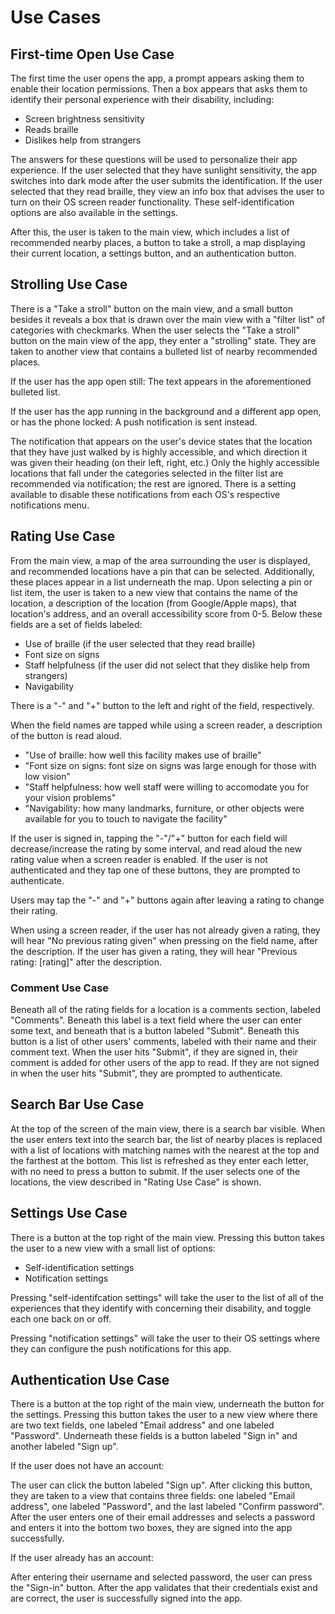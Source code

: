 # Use Cases

## First-time Open Use Case

The first time the user opens the app, a prompt appears asking them to enable their location permissions. Then a box appears that asks them to identify their personal experience with their disability, including:

-   Screen brightness sensitivity
-   Reads braille
-   Dislikes help from strangers

The answers for these questions will be used to personalize their app experience. If the user selected that they have sunlight sensitivity, the app switches into dark mode after the user submits the identification. If the user selected that they read braille, they view an info box that advises the user to turn on their OS screen reader functionality. These self-identification options are also available in the settings.

After this, the user is taken to the main view, which includes a list of recommended nearby places, a button to take a stroll, a map displaying their current location, a settings button, and an authentication button.

## Strolling Use Case

There is a "Take a stroll" button on the main view, and a small button besides it reveals a box that is drawn over the main view with a "filter list" of categories with checkmarks. When the user selects the "Take a stroll" button on the main view of the app, they enter a "strolling" state. They are taken to another view that contains a bulleted list of nearby recommended places.

If the user has the app open still:
The text appears in the aforementioned bulleted list.

If the user has the app running in the background and a different app open, or has the phone locked:
A push notification is sent instead.

The notification that appears on the user's device states that the location that they have just walked by is highly accessible, and which direction it was given their heading (on their left, right, etc.) Only the highly accessible locations that fall under the categories selected in the filter list are recommended via notification; the rest are ignored. There is a setting available to disable these notifications from each OS's respective notifications menu.

## Rating Use Case

From the main view, a map of the area surrounding the user is displayed, and recommended locations have a pin that can be selected. Additionally, these places appear in a list underneath the map. Upon selecting a pin or list item, the user is taken to a new view that contains the name of the location, a description of the location (from Google/Apple maps), that location's address, and an overall accessibility score from 0-5. Below these fields are a set of fields labeled:

-   Use of braille (if the user selected that they read braille)
-   Font size on signs
-   Staff helpfulness (if the user did not select that they dislike help from strangers)
-   Navigability

There is a "-" and "+" button to the left and right of the field, respectively.

When the field names are tapped while using a screen reader, a description of the button is read aloud.

-   "Use of braille: how well this facility makes use of braille"
-   "Font size on signs: font size on signs was large enough for those with low vision"
-   "Staff helpfulness: how well staff were willing to accomodate you for your vision problems"
-   "Navigability: how many landmarks, furniture, or other objects were available for you to touch to navigate the facility"

If the user is signed in, tapping the "-"/"+" button for each field will decrease/increase the rating by some interval, and read aloud the new rating value when a screen reader is enabled. If the user is not authenticated and they tap one of these buttons, they are prompted to authenticate.

Users may tap the "-" and "+" buttons again after leaving a rating to change their rating.

When using a screen reader, if the user has not already given a rating, they will hear "No previous rating given" when pressing on the field name, after the description. If the user has given a rating, they will hear "Previous rating: [rating]" after the description.

### Comment Use Case

Beneath all of the rating fields for a location is a comments section, labeled "Comments". Beneath this label is a text field where the user can enter some text, and beneath that is a button labeled "Submit". Beneath this button is a list of other users' comments, labeled with their name and their comment text. When the user hits "Submit", if they are signed in, their comment is added for other users of the app to read. If they are not signed in when the user hits "Submit", they are prompted to authenticate.

## Search Bar Use Case

At the top of the screen of the main view, there is a search bar visible. When the user enters text into the search bar, the list of nearby places is replaced with a list of locations with matching names with the nearest at the top and the farthest at the bottom. This list is refreshed as they enter each letter, with no need to press a button to submit. If the user selects one of the locations, the view described in "Rating Use Case" is shown.

## Settings Use Case

There is a button at the top right of the main view. Pressing this button takes the user to a new view with a small list of options:

-   Self-identification settings
-   Notification settings

Pressing "self-identifcation settings" will take the user to the list of all of the experiences that they identify with concerning their disability, and toggle each one back on or off.

Pressing "notification settings" will take the user to their OS settings where they can configure the push notifications for this app.

## Authentication Use Case

There is a button at the top right of the main view, underneath the button for the settings. Pressing this button takes the user to a new view where there are two text fields, one labeled "Email address" and one labeled "Password". Underneath these fields is a button labeled "Sign in" and another labeled "Sign up".

If the user does not have an account:

The user can click the button labeled "Sign up". After clicking this button, they are taken to a view that contains three fields: one labeled "Email address", one labeled "Password", and the last labeled "Confirm password". After the user enters one of their email addresses and selects a password and enters it into the bottom two boxes, they are signed into the app successfully.

If the user already has an account:

After entering their username and selected password, the user can press the "Sign-in" button. After the app validates that their credentials exist and are correct, the user is successfully signed into the app.
